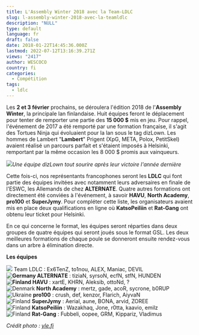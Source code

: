 ```yaml
---
title: L'Assembly Winter 2018 avec la Team-LDLC
slug: l-assembly-winter-2018-avec-la-teamldlc
description: "NULL"
type: default
language: fr
draft: false
date: 2018-01-22T14:45:36.000Z
lastmod: 2022-07-12T13:16:39.271Z
views: "2417"
author: WESCOCO
country: fi
categories:
  - Compétition
tags:
  - ldlc
---
```

Les **2 et 3 février** prochains, se déroulera l'édition 2018 de l'**Assembly Winter**, la principale lan finlandaise. Huit équipes feront le déplacement pour tenter de remporter une partie des **15 000 $** mis en jeu. Pour rappel, l'événement de 2017 a été remporté par une formation française, il s'agit des Tortues Ninja qui évoluaient pour la lan sous le tag dizLown. Les hommes de Lambert "**Lambert**" Prigent (XpG, META, Polox, PetitSkel) avaient réalisé un parcours parfait et s'étaient imposés à Helsinki, remportant par la même occasion les 8 000 $ promis aux vainqueurs.

![](/images/articles/5a64d226c0135/images/mqa9Y1DSLBgIM66noFG88NcYMSFd4sJXECt5N4aJ.jpeg)_Une équipe dizLown tout sourire après leur victoire l'année dernière_

Cette fois-ci, nos représentants francophones seront les **LDLC** qui font partie des équipes invitées avec notamment leurs adversaires en finale de l'ESWC, les Allemands de chez **ALTERNATE**. Quatre autres formations ont directement été conviées à l'événement, à savoir **HAVU**, **North Academy**, **pro100** et **SuperJymy**. Pour compléter cette liste, les organisateurs avaient mis en place deux qualifications en ligne où **KatsoPeiliin** et **Rat-Gang** ont obtenu leur ticket pour Helsinki. 

En ce qui concerne le format, les équipes seront réparties dans deux groupes de quatre équipes qui seront joués sous le format GSL. Les deux meilleures formations de chaque poule se donneront ensuite rendez-vous dans un arbre à élimination directe. 

**Les équipes** 

![](/images/countries/eu.svg) Team LDLC : Ex6TenZ, to1nou, ALEX, Maniac, DEVIL⁠  
**![Germany](/images/countries/de.svg)⁠ ALTERNATE** : tiziaN, syrsoN, ecfN, stfN, HUNDEN  
**![Finland](/images/countries/fi.svg)⁠ HAVU** : xartE, KHRN, Aleksib, ottoNd, ?  
![Denmark](/images/countries/dk.svg)⁠ ⁠**North Academy** : mertz, gade, acoR, sycrone, b0RUP  
![Ukraine](/images/countries/ua.svg)⁠ **pro100** : crush, def, kenzor, Flarich, AiyvaN  
![Finland](/images/countries/fi.svg)⁠ **SuperJymy** : Aerial, aune, BONA, arvid, ZOREE  
![Finland](/images/countries/fi.svg)⁠ **KatsoPeiliin** : Wazakhaq, Jone, r0tta, kaavio, emilz  
![Finland](/images/countries/fi.svg)⁠ **Rat-Gang** : Fubbeli, oopee, GRM, Kippariz, Vladimus

_Crédit photo :_ [_yle.fi_](https://yle.fi/aihe/artikkeli/2017/02/05/ranskalainen-dizlown-assembly-winterin-csgo-mestari?ref=ohj-articles#&gid=0&pid=17-7498858965de5bc0b8)
